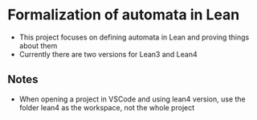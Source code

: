 # Formalization of automata in Lean
- This project focuses on defining automata in Lean and proving things about them
- Currently there are two versions for Lean3 and Lean4

## Notes
- When opening a project in VSCode and using lean4 version, use the folder lean4 as the workspace, not the whole project 